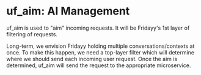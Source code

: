 # uf_aim: AI Management

uf_aim is used to "aim" incoming requests. It will be Fridayy's 1st layer of 
filtering of requests.

Long-term, we envision Fridayy holding multiple conversations/contexts at once.
To make this happen, we need a top-layer filter which will determine where we
should send each incoming user request. Once the aim is determined, uf_aim will
send the request to the appropriate microservice.
